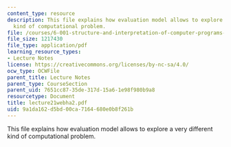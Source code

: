 ```yaml
---
content_type: resource
description: This file explains how evaluation model allows to explore a very different
  kind of computational problem.
file: /courses/6-001-structure-and-interpretation-of-computer-programs-spring-2005/9a1da162d5bd00ca7164680e0b8f261b_lecture21webha2.pdf
file_size: 1217430
file_type: application/pdf
learning_resource_types:
- Lecture Notes
license: https://creativecommons.org/licenses/by-nc-sa/4.0/
ocw_type: OCWFile
parent_title: Lecture Notes
parent_type: CourseSection
parent_uid: 7651cc87-35de-317d-15a6-1e98f980b9a8
resourcetype: Document
title: lecture21webha2.pdf
uid: 9a1da162-d5bd-00ca-7164-680e0b8f261b
---
```

This file explains how evaluation model allows to explore a very different kind of computational problem.
